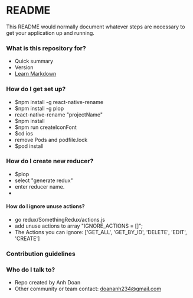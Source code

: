 # README

This README would normally document whatever steps are necessary to get your application up and running.

### What is this repository for?

- Quick summary
- Version
- [Learn Markdown](https://bitbucket.org/tutorials/markdowndemo)

### How do I get set up?

- \$npm install -g react-native-rename
- \$npm install -g plop
- react-native-rename "projectName"
- \$npm install
- \$npm run createIconFont
- \$cd ios
- remove Pods and podfile.lock
- \$pod install

### How do I create new reducer?

- \$plop
- select "generate redux"
- enter reducer name.
-

#### How do I ignore unuse actions?

- go redux/SomethingRedux/actions.js
- add unuse actions to array "IGNORE_ACTIONS = []";
- The Actions you can ignore: ['GET_ALL', 'GET_BY_ID', 'DELETE', 'EDIT', 'CREATE']

### Contribution guidelines

### Who do I talk to?

- Repo created by Anh Doan
- Other community or team contact: doananh234@gmail.com
